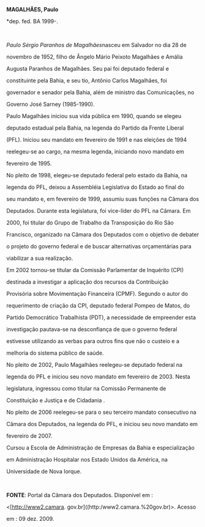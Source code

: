 **MAGALHÃES, Paulo**



\*dep. fed. BA 1999-.



 



*Paulo Sérgio Paranhos de Magalhães*nasceu em Salvador no dia 28 de

novembro de 1952, filho de Ângelo Mário Peixoto Magalhães e Amália

Augusta Paranhos de Magalhães. Seu pai foi deputado federal e

constituinte pela Bahia, e seu tio, Antônio Carlos Magalhães, foi

governador e senador pela Bahia, além de ministro das Comunicações, no

Governo José Sarney (1985-1990).



Paulo Magalhães iniciou sua vida pública em 1990, quando se elegeu

deputado estadual pela Bahia, na legenda do Partido da Frente Liberal

(PFL). Iniciou seu mandato em fevereiro de 1991 e nas eleições de 1994

reelegeu-se ao cargo, na mesma legenda, iniciando novo mandato em

fevereiro de 1995.



No pleito de 1998, elegeu-se deputado federal pelo estado da Bahia, na

legenda do PFL, deixou a Assembléia Legislativa do Estado ao final do

seu mandato e, em fevereiro de 1999, assumiu suas funções na Câmara dos

Deputados. Durante esta legislatura, foi vice-líder do PFL na Câmara. Em

2000, foi titular do Grupo de Trabalho da Transposição do Rio São

Francisco, organizado na Câmara dos Deputados com o objetivo de debater

o projeto do governo federal e de buscar alternativas orçamentárias para

viabilizar a sua realização.



Em 2002 tornou-se titular da Comissão Parlamentar de Inquérito (CPI)

destinada a investigar a aplicação dos recursos da Contribuição

Provisória sobre Movimentação Financeira (CPMF). Segundo o autor do

requerimento de criação da CPI, deputado federal Pompeo de Matos, do

Partido Democrático Trabalhista (PDT), a necessidade de empreender esta

investigação pautava-se na desconfiança de que o governo federal

estivesse utilizando as verbas para outros fins que não o custeio e a

melhoria do sistema público de saúde.



No pleito de 2002, Paulo Magalhães reelegeu-se deputado federal na

legenda do PFL e iniciou seu novo mandato em fevereiro de 2003. Nesta

legislatura, ingressou como titular na Comissão Permanente de

Constituição e Justiça e de Cidadania .



No pleito de 2006 reelegeu-se para o seu terceiro mandato consecutivo na

Câmara dos Deputados, na legenda do PFL, e iniciou seu novo mandato em

fevereiro de 2007.



Cursou a Escola de Administração de Empresas da Bahia e especialização

em Administração Hospitalar nos Estado Unidos da América, na

Universidade de Nova Iorque.



 



**FONTE**: Portal da Câmara dos Deputados. Disponível em :

\<[http://www2.camara. gov.br]((http:/www2.camara.%20gov.br)\>. Acesso

em : 09 dez. 2009.


